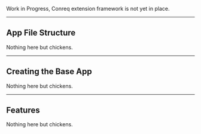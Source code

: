 Work in Progress, Conreq extension framework is not yet in place.

---

## App File Structure

Nothing here but chickens.

---

## Creating the Base App

Nothing here but chickens.

---

## Features

Nothing here but chickens.
